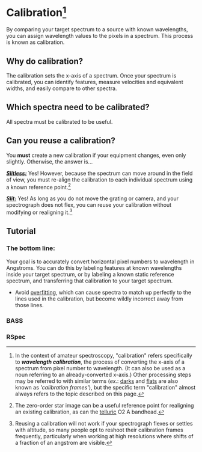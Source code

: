# Calibration[^1]

By comparing your target spectrum to a source with known wavelengths, you can assign wavelength values to the pixels in a spectrum. This process is known as calibration.

## Why do calibration?

The calibration sets the x-axis of a spectrum. Once your spectrum is calibrated, you can identify features, measure velocities and equivalent widths, and easily compare  to other spectra.

## Which spectra need to be calibrated?

All spectra must be calibrated to be useful.

## Can you reuse a calibration?

You **must** create a new calibration if your equipment changes, even only slightly. Otherwise, the answer is...

***[Slitless:](../equipment%20tips/slit%20vs%20slitless.md)*** Yes! However, because the spectrum can move around in the field of view, you must re-align the calibration to each individual spectrum using a known reference point.[^2]

***[Slit:](../equipment%20tips/slit%20vs%20slitless.md)*** Yes! As long as you do not move the grating or camera, and your spectrograph does not flex, you can reuse your calibration without modifying or realigning it.[^3]

## Tutorial

### The bottom line:

Your goal is to accurately convert horizontal pixel numbers to wavelength in Angstroms. You can do this by labeling features at known wavelengths inside your target spectrum, or by labeling a known static reference spectrum, and transferring that calibration to your target spectrum.

- Avoid [overfitting](../donts/overfitting.md), which can cause spectra to match up perfectly to the lines used in the calibration, but become wildly incorrect away from those lines.

### BASS

### RSpec

[^1]: In the context of amateur spectroscopy, "calibration" refers specifically to ***wavelength calibration***, the process of converting the x-axis of a spectrum from pixel number to wavelength. (It can also be used as a noun referring to an already-converted x-axis.) Other processing steps may be referred to with similar terms (*ex.*: [darks](darks.md) and [flats](flats.md) are also known as *'calibration frames'*), but the specific term "calibration" almost always refers to the topic described on this page.

[^2]: The zero-order star image can be a useful reference point for realigning an existing calibration, as can the [telluric](../reference%20spectra/tellurics.md) O2 A bandhead.

[^3]: Reusing a calibration will not work if your spectrograph flexes or settles with altitude, so many people opt to reshoot their calibration frames frequently, particularly when working at high resolutions where shifts of a fraction of an angstrom are visible.
